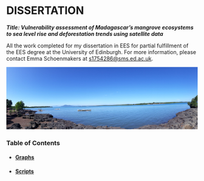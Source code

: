 # DISSERTATION 

***Title: Vulnerability assessment of Madagascar’s mangrove ecosystems to sea level rise and deforestation trends using satellite data***

All the work completed for my dissertation in EES for partial fulfillment of the EES degree at the University of Edinburgh. For more information, please contact Emma Schoenmakers at s1754286@sms.ed.ac.uk.

<p align="left">
<img src="https://github.com/emmascho/Dissertation/blob/main/Pictures/20190613_102345.jpg" 
> 

### Table of Contents

- #### [Graphs](https://github.com/emmascho/Dissertation/tree/main/Graphs)
- #### [Scripts](https://github.com/emmascho/Dissertation/tree/main/GEE%20Scripts)
